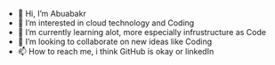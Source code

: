 - 👋 Hi, I’m Abuabakr
- 👀 I’m interested in cloud technology and Coding
- 🌱 I’m currently learning alot, more especially infrustructure as Code
- 💞️ I’m looking to collaborate on new ideas like Coding
- 📫 How to reach me, i think GitHub is okay or linkedIn

<!---
abbakR25/abbakR25 is a ✨ special ✨ repository because its `README.md` (this file) appears on your GitHub profile.
You can click the Preview link to take a look at your changes.
--->
